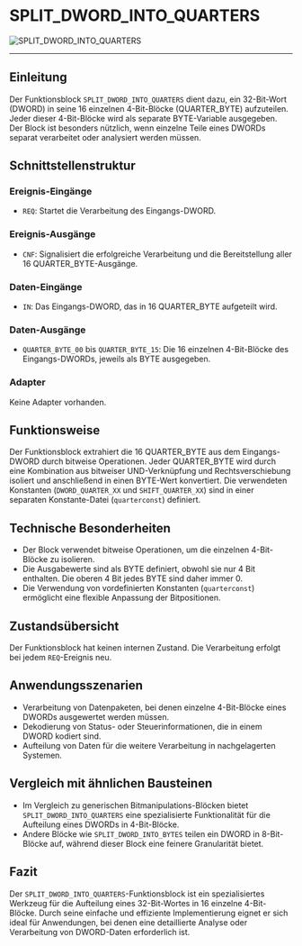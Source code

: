 # SPLIT_DWORD_INTO_QUARTERS

![SPLIT_DWORD_INTO_QUARTERS](https://github.com/user-attachments/assets/140e8baa-2ae9-4977-91b3-1a7b608f9f12)

* * * * * * * * * *
## Einleitung
Der Funktionsblock `SPLIT_DWORD_INTO_QUARTERS` dient dazu, ein 32-Bit-Wort (DWORD) in seine 16 einzelnen 4-Bit-Blöcke (QUARTER_BYTE) aufzuteilen. Jeder dieser 4-Bit-Blöcke wird als separate BYTE-Variable ausgegeben. Der Block ist besonders nützlich, wenn einzelne Teile eines DWORDs separat verarbeitet oder analysiert werden müssen.

## Schnittstellenstruktur
### **Ereignis-Eingänge**
- `REQ`: Startet die Verarbeitung des Eingangs-DWORD.

### **Ereignis-Ausgänge**
- `CNF`: Signalisiert die erfolgreiche Verarbeitung und die Bereitstellung aller 16 QUARTER_BYTE-Ausgänge.

### **Daten-Eingänge**
- `IN`: Das Eingangs-DWORD, das in 16 QUARTER_BYTE aufgeteilt wird.

### **Daten-Ausgänge**
- `QUARTER_BYTE_00` bis `QUARTER_BYTE_15`: Die 16 einzelnen 4-Bit-Blöcke des Eingangs-DWORDs, jeweils als BYTE ausgegeben.

### **Adapter**
Keine Adapter vorhanden.

## Funktionsweise
Der Funktionsblock extrahiert die 16 QUARTER_BYTE aus dem Eingangs-DWORD durch bitweise Operationen. Jeder QUARTER_BYTE wird durch eine Kombination aus bitweiser UND-Verknüpfung und Rechtsverschiebung isoliert und anschließend in einen BYTE-Wert konvertiert. Die verwendeten Konstanten (`DWORD_QUARTER_XX` und `SHIFT_QUARTER_XX`) sind in einer separaten Konstante-Datei (`quarterconst`) definiert.

## Technische Besonderheiten
- Der Block verwendet bitweise Operationen, um die einzelnen 4-Bit-Blöcke zu isolieren.
- Die Ausgabewerte sind als BYTE definiert, obwohl sie nur 4 Bit enthalten. Die oberen 4 Bit jedes BYTE sind daher immer 0.
- Die Verwendung von vordefinierten Konstanten (`quarterconst`) ermöglicht eine flexible Anpassung der Bitpositionen.

## Zustandsübersicht
Der Funktionsblock hat keinen internen Zustand. Die Verarbeitung erfolgt bei jedem `REQ`-Ereignis neu.

## Anwendungsszenarien
- Verarbeitung von Datenpaketen, bei denen einzelne 4-Bit-Blöcke eines DWORDs ausgewertet werden müssen.
- Dekodierung von Status- oder Steuerinformationen, die in einem DWORD kodiert sind.
- Aufteilung von Daten für die weitere Verarbeitung in nachgelagerten Systemen.

## Vergleich mit ähnlichen Bausteinen
- Im Vergleich zu generischen Bitmanipulations-Blöcken bietet `SPLIT_DWORD_INTO_QUARTERS` eine spezialisierte Funktionalität für die Aufteilung eines DWORDs in 4-Bit-Blöcke.
- Andere Blöcke wie `SPLIT_DWORD_INTO_BYTES` teilen ein DWORD in 8-Bit-Blöcke auf, während dieser Block eine feinere Granularität bietet.

## Fazit
Der `SPLIT_DWORD_INTO_QUARTERS`-Funktionsblock ist ein spezialisiertes Werkzeug für die Aufteilung eines 32-Bit-Wortes in 16 einzelne 4-Bit-Blöcke. Durch seine einfache und effiziente Implementierung eignet er sich ideal für Anwendungen, bei denen eine detaillierte Analyse oder Verarbeitung von DWORD-Daten erforderlich ist.
